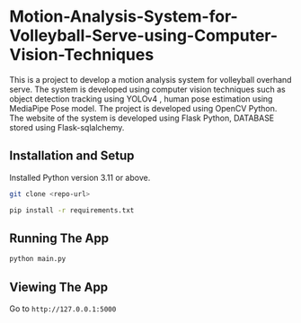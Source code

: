 # Motion-Analysis-System-for-Volleyball-Serve-using-Computer-Vision-Techniques

This is a project to develop a motion analysis system for volleyball overhand serve. 
The system is developed using computer vision techniques such as object detection tracking using YOLOv4 , human pose estimation using MediaPipe Pose model.
The project is developed using OpenCV Python.
The website of the system is developed using Flask Python, DATABASE stored using Flask-sqlalchemy.


## Installation and Setup

Installed Python version 3.11 or above.

```bash
git clone <repo-url>
```

```bash
pip install -r requirements.txt
```

## Running The App

```bash
python main.py
```

## Viewing The App

Go to `http://127.0.0.1:5000`
